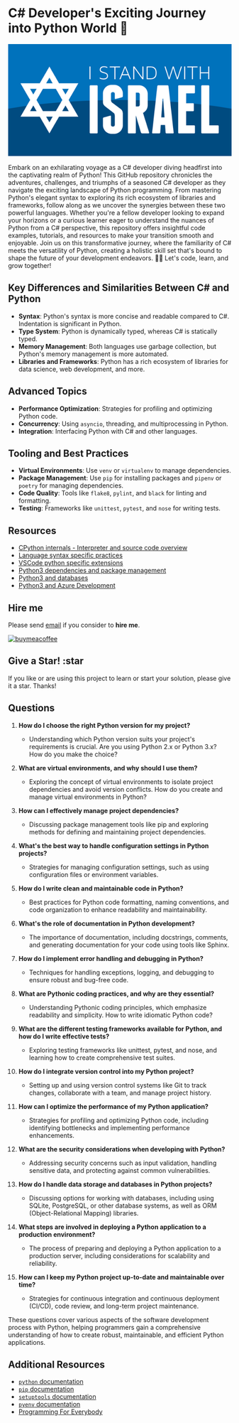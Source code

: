 # C# Developer's Exciting Journey into Python World 🐍

![I stand with Israel](./images/IStandWithIsrael.png)

Embark on an exhilarating voyage as a C# developer diving headfirst into the captivating realm of Python! This GitHub repository chronicles the adventures, challenges, and triumphs of a seasoned C# developer as they navigate the exciting landscape of Python programming. From mastering Python's elegant syntax to exploring its rich ecosystem of libraries and frameworks, follow along as we uncover the synergies between these two powerful languages. Whether you're a fellow developer looking to expand your horizons or a curious learner eager to understand the nuances of Python from a C# perspective, this repository offers insightful code examples, tutorials, and resources to make your transition smooth and enjoyable. Join us on this transformative journey, where the familiarity of C# meets the versatility of Python, creating a holistic skill set that's bound to shape the future of your development endeavors. 🚀🐍 Let's code, learn, and grow together!

## Key Differences and Similarities Between C# and Python

- **Syntax**: Python's syntax is more concise and readable compared to C#. Indentation is significant in Python.
- **Type System**: Python is dynamically typed, whereas C# is statically typed.
- **Memory Management**: Both languages use garbage collection, but Python's memory management is more automated.
- **Libraries and Frameworks**: Python has a rich ecosystem of libraries for data science, web development, and more.

## Advanced Topics

- **Performance Optimization**: Strategies for profiling and optimizing Python code.
- **Concurrency**: Using `asyncio`, threading, and multiprocessing in Python.
- **Integration**: Interfacing Python with C# and other languages.

## Tooling and Best Practices

- **Virtual Environments**: Use `venv` or `virtualenv` to manage dependencies.
- **Package Management**: Use `pip` for installing packages and `pipenv` or `poetry` for managing dependencies.
- **Code Quality**: Tools like `flake8`, `pylint`, and `black` for linting and formatting.
- **Testing**: Frameworks like `unittest`, `pytest`, and `nose` for writing tests.

## Resources

- [CPython internals - Interpreter and source code overview](https://www.youtube.com/watch?v=LhadeL7_EIU&list=PLzV58Zm8FuBL6OAv1Yu6AwXZrnsFbbR0S)
- [Language syntax specific practices](./practices)
- [VSCode python specific extensions](vscode-python-extensions.md)
- [Python3 dependencies and package management](./deps-management)
- [Python3 and databases](./databases)
- [Python3 and Azure Development](./azure/)

## Hire me

Please send [email](mailto:kingdavidconsulting@gmail.com) if you consider to **hire me**.

[![buymeacoffee](https://www.buymeacoffee.com/assets/img/custom_images/orange_img.png)](https://www.buymeacoffee.com/vyve0og)

## Give a Star! :star

If you like or are using this project to learn or start your solution, please give it a star. Thanks!

## Questions

1. **How do I choose the right Python version for my project?**

    - Understanding which Python version suits your project's requirements is crucial. Are you using Python 2.x or Python 3.x? How do you make the choice?
2. **What are virtual environments, and why should I use them?**

    - Exploring the concept of virtual environments to isolate project dependencies and avoid version conflicts. How do you create and manage virtual environments in Python?
3. **How can I effectively manage project dependencies?**

    - Discussing package management tools like pip and exploring methods for defining and maintaining project dependencies.
4. **What's the best way to handle configuration settings in Python projects?**

    - Strategies for managing configuration settings, such as using configuration files or environment variables.
5. **How do I write clean and maintainable code in Python?**

    - Best practices for Python code formatting, naming conventions, and code organization to enhance readability and maintainability.
6. **What's the role of documentation in Python development?**

    - The importance of documentation, including docstrings, comments, and generating documentation for your code using tools like Sphinx.
7. **How do I implement error handling and debugging in Python?**

    - Techniques for handling exceptions, logging, and debugging to ensure robust and bug-free code.
8. **What are Pythonic coding practices, and why are they essential?**

    - Understanding Pythonic coding principles, which emphasize readability and simplicity. How to write idiomatic Python code?
9. **What are the different testing frameworks available for Python, and how do I write effective tests?**

    - Exploring testing frameworks like unittest, pytest, and nose, and learning how to create comprehensive test suites.
10. **How do I integrate version control into my Python project?**

    - Setting up and using version control systems like Git to track changes, collaborate with a team, and manage project history.
11. **How can I optimize the performance of my Python application?**

    - Strategies for profiling and optimizing Python code, including identifying bottlenecks and implementing performance enhancements.
12. **What are the security considerations when developing with Python?**

    - Addressing security concerns such as input validation, handling sensitive data, and protecting against common vulnerabilities.
13. **How do I handle data storage and databases in Python projects?**

    - Discussing options for working with databases, including using SQLite, PostgreSQL, or other database systems, as well as ORM (Object-Relational Mapping) libraries.
14. **What steps are involved in deploying a Python application to a production environment?**

    - The process of preparing and deploying a Python application to a production server, including considerations for scalability and reliability.
15. **How can I keep my Python project up-to-date and maintainable over time?**

    - Strategies for continuous integration and continuous deployment (CI/CD), code review, and long-term project maintenance.

These questions cover various aspects of the software development process with Python, helping programmers gain a comprehensive understanding of how to create robust, maintainable, and efficient Python applications.

## Additional Resources

- [`python` documentation](https://docs.python.org/3/)
- [`pip` documentation](https://pip.pypa.io/en/stable/)
- [`setuptools` documentation](https://setuptools.pypa.io/en/latest/userguide/quickstart.html)
- [`pyenv` documentation](https://github.com/pyenv/pyenv)
- [Programming For Everybody](https://online.dr-chuck.com/)
